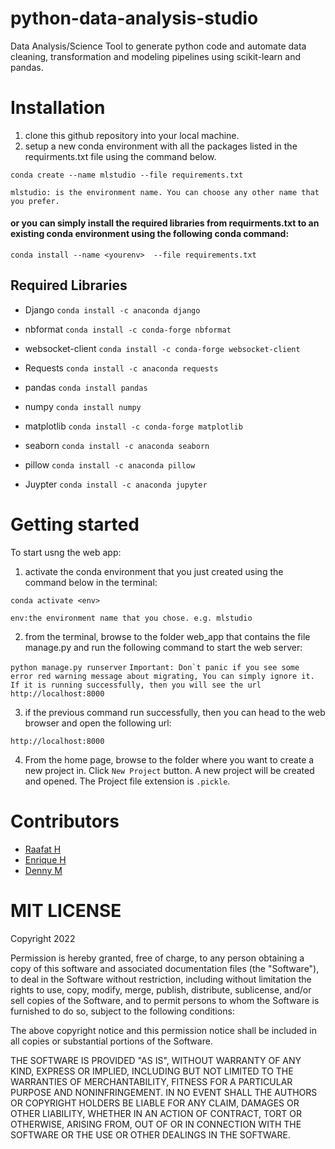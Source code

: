 # python-data-analysis-studio
Data Analysis/Science Tool to generate python code and automate data cleaning, transformation and modeling pipelines using scikit-learn and pandas.

# Installation
1. clone this github repository into your local machine.
2. setup a new conda environment with all the packages listed in the requirments.txt file using the command below.

  ```conda create --name mlstudio --file requirements.txt```

```mlstudio: is the environment name. You can choose any other name that you prefer.```
 
#### or you can simply install the required libraries from requirments.txt to an existing conda environment using the following conda command:

  ``` conda install --name <yourenv>  --file requirements.txt ```
  
  
## Required Libraries
- Django
``` conda install -c anaconda django ```

- nbformat 
``` conda install -c conda-forge nbformat ```

- websocket-client
``` conda install -c conda-forge websocket-client ```

- Requests
```conda install -c anaconda requests ```

- pandas
```conda install pandas ```

- numpy
``` conda install numpy ```

- matplotlib
``` conda install -c conda-forge matplotlib ```

- seaborn
``` conda install -c anaconda seaborn ```

- pillow 
```conda install -c anaconda pillow ```

- Juypter
```conda install -c anaconda jupyter ```

# Getting started
To start usng the web app:
1. activate the conda environment that you just created using the command below in the terminal:

```conda activate <env>``` 

```env:the environment name that you chose. e.g. mlstudio```

2. from the terminal,  browse to the folder web_app that contains the file manage.py and run the following command to start the web server:

```python manage.py runserver```
```Important: Don`t panic if you see some error red warning message about migrating, You can simply ignore it. If it is running successfully, then you will see the url http://localhost:8000```

3. if the previous command run successfully, then you can head to the web browser and open the following url:

```http://localhost:8000```

4. From the home page, browse to the folder where you want to create a new project in. Click ```New Project``` button. A new project will be created and opened. The Project file extension is ```.pickle```. 

# Contributors
- [Raafat H](https://github.com/raafat-hantoush)
- [Enrique H](https://github.com/NHer0)
- [Denny M](https://github.com/Denny-Meyer)

# MIT LICENSE

Copyright 2022 

Permission is hereby granted, free of charge, to any person obtaining a copy of this software and associated documentation files (the "Software"), to deal in the Software without restriction, including without limitation the rights to use, copy, modify, merge, publish, distribute, sublicense, and/or sell copies of the Software, and to permit persons to whom the Software is furnished to do so, subject to the following conditions:

The above copyright notice and this permission notice shall be included in all copies or substantial portions of the Software.

THE SOFTWARE IS PROVIDED "AS IS", WITHOUT WARRANTY OF ANY KIND, EXPRESS OR IMPLIED, INCLUDING BUT NOT LIMITED TO THE WARRANTIES OF MERCHANTABILITY, FITNESS FOR A PARTICULAR PURPOSE AND NONINFRINGEMENT. IN NO EVENT SHALL THE AUTHORS OR COPYRIGHT HOLDERS BE LIABLE FOR ANY CLAIM, DAMAGES OR OTHER LIABILITY, WHETHER IN AN ACTION OF CONTRACT, TORT OR OTHERWISE, ARISING FROM, OUT OF OR IN CONNECTION WITH THE SOFTWARE OR THE USE OR OTHER DEALINGS IN THE SOFTWARE.

